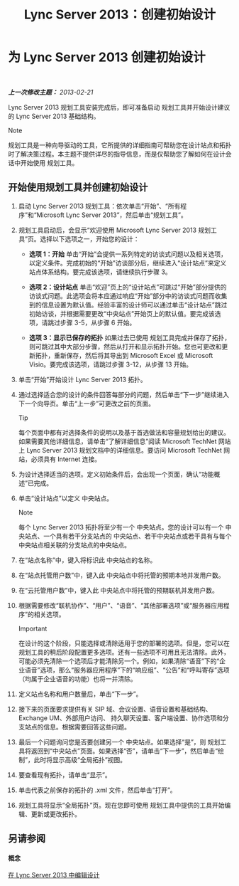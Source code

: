 ﻿---
title: Lync Server 2013：创建初始设计
TOCTitle: 创建初始设计
ms:assetid: f3131153-de14-41be-b1e6-7d4bb0191af1
ms:mtpsurl: https://technet.microsoft.com/zh-cn/library/Gg615047(v=OCS.15)
ms:contentKeyID: 52061170
ms.date: 05/19/2016
mtps_version: v=OCS.15
ms.translationtype: HT
---

# 为 Lync Server 2013 创建初始设计

 

_**上一次修改主题：** 2013-02-21_

Lync Server 2013 规划工具安装完成后，即可准备启动 规划工具并开始设计建议的 Lync Server 2013 基础结构。

> [!NOTE]  
> 规划工具是一种向导驱动的工具，它所提供的详细指南可帮助您在设计站点和拓扑时了解决策过程。本主题不提供详尽的指导信息，而是仅帮助您了解如何在设计会话中开始使用 规划工具。



## 开始使用规划工具并创建初始设计

1.  启动 Lync Server 2013 规划工具：依次单击“开始”、“所有程序”和“Microsoft Lync Server 2013”，然后单击“规划工具”。

2.  规划工具启动后，会显示“欢迎使用 Microsoft Lync Server 2013 规划工具”页。选择以下选项之一，开始您的设计：
    
      - **选项 1：开始** 单击“开始”会提供一系列特定的访谈式问题以及相关选项，以定义条件。完成初始的“开始”访谈部分后，继续进入“设计站点”来定义站点体系结构。要完成该选项，请继续执行步骤 3。
    
      - **选项 2：设计站点** 单击“欢迎”页上的“设计站点”可跳过“开始”部分提供的访谈式问题。此选项会将本应通过响应“开始”部分中的访谈式问题而收集到的信息设置为默认值。经验丰富的设计师可以通过单击“设计站点”跳过初始访谈，并根据需要更改“中央站点”开始页上的默认值。要完成该选项，请跳过步骤 3-5，从步骤 6 开始。
    
      - **选项 3：显示已保存的拓扑** 如果过去已使用 规划工具完成并保存了拓扑，则可跳过其中大部分步骤，然后从打开和显示拓扑开始。您也可更改和更新拓扑，重新保存，然后将其导出到 Microsoft Excel 或 Microsoft Visio。要完成该选项，请跳过步骤 3-12，从步骤 13 开始。

3.  单击“开始”开始设计 Lync Server 2013 拓扑。

4.  通过选择适合您的设计的条件回答每部分的问题，然后单击“下一步”继续进入下一个向导页。单击“上一步”可更改之前的页面。
    
    > [!TIP]
    > 每个页面中都有对选择条件的说明以及基于首选做法和容量规划给出的建议。如果需要其他详细信息，请单击“了解详细信息”阅读 Microsoft TechNet 网站上 Lync Server 2013 规划文档中的详细信息。要访问 Microsoft TechNet 网站，必须具有 Internet 连接。


5.  为设计选择适当的选项。定义初始条件后，会出现一个页面，确认“功能概述”已完成。

6.  单击“设计站点”以定义 中央站点。
    
    > [!NOTE]  
    > 每个 Lync Server 2013 拓扑将至少有一个 中央站点。您的设计可以有一个 中央站点、一个具有若干分支站点的 中央站点、若干中央站点或若干具有与每个 中央站点相关联的分支站点的中央站点。
    


7.  在“站点名称”中，键入将标识此 中央站点的名称。

8.  在“站点托管用户数”中，键入此 中央站点中将托管的预期本地并发用户数。

9.  在“云托管用户数”中，键入此 中央站点中将托管的预期联机并发用户数。

10. 根据需要修改“联机协作”、“用户”、“语音”、“其他部署选项”或“服务器应用程序”的相关选项。
    
    > [!IMPORTANT]
    > 在设计的这个阶段，只能选择或清除适用于您的部署的选项。但是，您可以在 规划工具的稍后阶段配置更多选项。还有一些选项不可用且无法清除。此外，可能必须先清除一个选项后才能清除另一个。例如，如果清除“语音”下的“企业语音”选项，那么“服务器应用程序”下的“响应组”、“公告”和“呼叫寄存”选项（均属于企业语音的功能）也将一并清除。


11. 定义站点名称和用户数量后，单击“下一步”。

12. 接下来的页面要求提供有关 SIP 域、会议设置、语音设置和基础结构、 Exchange UM、外部用户访问、 持久聊天设置、客户端设置、协作选项和分支站点的信息。根据需要回答这些问题。

13. 最后一个问题询问您是否要创建另一个 中央站点。如果选择“是”，则 规划工具将返回到“中央站点”页面。如果选择“否”，请单击“下一步”，然后单击“绘制”，此时将显示高级“全局拓扑”视图。

14. 要查看现有拓扑，请单击“显示”。

15. 单击代表之前保存的拓扑的 .xml 文件，然后单击“打开”。

16. 规划工具将显示“全局拓扑”页。现在您即可使用 规划工具中提供的工具开始编辑、更新或更改拓扑。

## 另请参阅

#### 概念

[在 Lync Server 2013 中编辑设计](lync-server-2013-editing-the-design.md)

